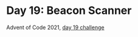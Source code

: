 # Day 19: Beacon Scanner

Advent of Code 2021, [day 19 challenge](https://adventofcode.com/2021/day/19)
